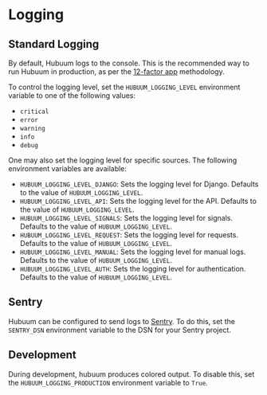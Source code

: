 # Logging

## Standard Logging

By default, Hubuum logs to the console. This is the recommended way to run Hubuum in production, as per the [12-factor app](https://12factor.net/logs) methodology.

To control the logging level, set the `HUBUUM_LOGGING_LEVEL` environment variable to one of the following values:

- `critical`
- `error`
- `warning`
- `info`
- `debug`

One may also set the logging level for specific sources. The following environment variables are available:

- `HUBUUM_LOGGING_LEVEL_DJANGO`: Sets the logging level for Django. Defaults to the value of `HUBUUM_LOGGING_LEVEL`.
- `HUBUUM_LOGGING_LEVEL_API`: Sets the logging level for the API. Defaults to the value of `HUBUUM_LOGGING_LEVEL`.
- `HUBUUM_LOGGING_LEVEL_SIGNALS`: Sets the logging level for signals. Defaults to the value of `HUBUUM_LOGGING_LEVEL`.
- `HUBUUM_LOGGING_LEVEL_REQUEST`: Sets the logging level for requests. Defaults to the value of `HUBUUM_LOGGING_LEVEL`.
- `HUBUUM_LOGGING_LEVEL_MANUAL`: Sets the logging level for manual logs. Defaults to the value of `HUBUUM_LOGGING_LEVEL`.
- `HUBUUM_LOGGING_LEVEL_AUTH`: Sets the logging level for authentication. Defaults to the value of `HUBUUM_LOGGING_LEVEL`.

## Sentry

Hubuum can be configured to send logs to [Sentry](https://sentry.io/). To do this, set the `SENTRY_DSN` environment variable to the DSN for your Sentry project.


## Development

During development, hubuum produces colored output. To disable this, set the `HUBUUM_LOGGING_PRODUCTION` environment variable to `True`.

